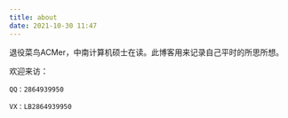 ```yaml
---
title: about
date: 2021-10-30 11:47
---
```


退役菜鸟ACMer，中南计算机硕士在读。此博客用来记录自己平时的所思所想。

欢迎来访：

```
QQ：2864939950

VX：LB2864939950
```



